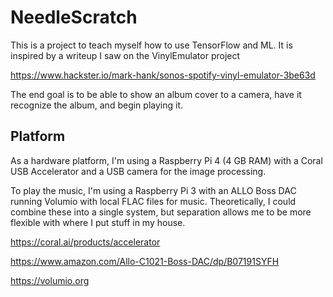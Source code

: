 # NeedleScratch
This is a project to teach myself how to use TensorFlow and ML. It is inspired by a writeup I saw on the VinylEmulator project

https://www.hackster.io/mark-hank/sonos-spotify-vinyl-emulator-3be63d

The end goal is to be able to show an album cover to a camera, have it recognize the album, and begin playing it.

## Platform
As a hardware platform, I'm using a Raspberry Pi 4 (4 GB RAM) with a Coral USB Accelerator and a USB camera for the image processing.

To play the music, I'm using a Raspberry Pi 3 with an ALLO Boss DAC running Volumio with local FLAC files for music.  Theoretically, I could combine these into a single system, but separation allows me to be more flexible with where I put stuff in my house.

https://coral.ai/products/accelerator

https://www.amazon.com/Allo-C1021-Boss-DAC/dp/B07191SYFH

https://volumio.org

